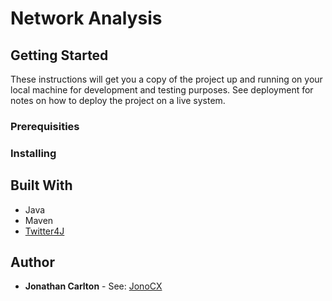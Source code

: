 # Network Analysis

## Getting Started

These instructions will get you a copy of the project up and running on your local machine for development and testing purposes. See deployment for notes on how to deploy the project on a live system.

### Prerequisities

### Installing

## Built With

* Java
* Maven
* [Twitter4J](http://twitter4j.org/en/)

## Author

* **Jonathan Carlton** - See: [JonoCX](https://github.com/JonoCX)




